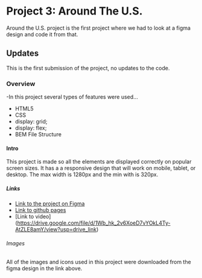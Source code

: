 # Project 3: Around The U.S.

Around the U.S. project is the first project where we had to look at a figma design and code it from that.

## Updates

This is the first submission of the project, no updates to the code.

### Overview

-In this project several types of features were used...

- HTML5
- CSS
- display: grid;
- display: flex;
- BEM File Structure

#### Intro

This project is made so all the elements are displayed correctly on popular screen sizes. It has a a responsive design that will work on mobile, tablet, or desktop. The max width is 1280px and the min with is 320px.

##### Links

- [Link to the project on Figma](https://www.figma.com/file/ii4xxsJ0ghevUOcssTlHZv/Sprint-3%3A-Around-the-US?node-id=0%3A1)
- [Link to github pages](https://github.com/moorek11c/se_project_aroundtheus)
- [Link to video] (https://drive.google.com/file/d/1Wb_hk_2v6XoeD7vYOkL4Ty-AtZLE8amY/view?usp=drive_link)

###### Images

All of the images and icons used in this project were downloaded from the figma design in the link above.
